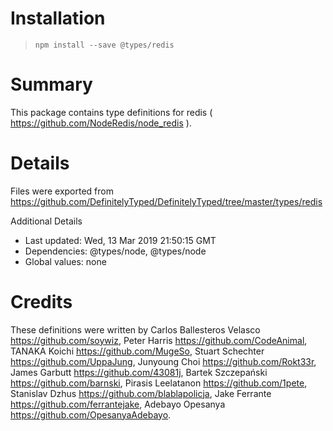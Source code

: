 # Installation
> `npm install --save @types/redis`

# Summary
This package contains type definitions for redis ( https://github.com/NodeRedis/node_redis ).

# Details
Files were exported from https://github.com/DefinitelyTyped/DefinitelyTyped/tree/master/types/redis

Additional Details
 * Last updated: Wed, 13 Mar 2019 21:50:15 GMT
 * Dependencies: @types/node, @types/node
 * Global values: none

# Credits
These definitions were written by Carlos Ballesteros Velasco <https://github.com/soywiz>, Peter Harris <https://github.com/CodeAnimal>, TANAKA Koichi <https://github.com/MugeSo>, Stuart Schechter <https://github.com/UppaJung>, Junyoung Choi <https://github.com/Rokt33r>, James Garbutt <https://github.com/43081j>, Bartek Szczepański <https://github.com/barnski>, Pirasis Leelatanon <https://github.com/1pete>, Stanislav Dzhus <https://github.com/blablapolicja>, Jake Ferrante <https://github.com/ferrantejake>, Adebayo Opesanya <https://github.com/OpesanyaAdebayo>.
